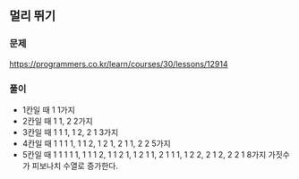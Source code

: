## 멀리 뛰기
### 문제
https://programmers.co.kr/learn/courses/30/lessons/12914
### 풀이
- 1칸일 때 1                                                                  1가지
- 2칸일 때 1 1, 2                                                             2가지
- 3칸일 때 1 1 1, 1 2, 2 1                                                    3가지
- 4칸일 때 1 1 1 1, 1 1 2, 1 2 1, 2 1 1, 2 2                                  5가지
- 5칸일 때 1 1 1 1 1, 1 1 1 2, 1 1 2 1, 1 2 1 1, 2 1 1 1, 1 2 2, 2 1 2, 2 2 1 8가지
가짓수가 피보나치 수열로 증가한다.
